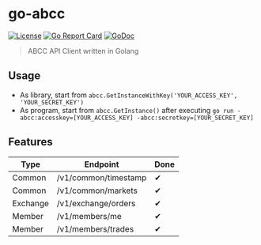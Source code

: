 # go-abcc
[![License](http://img.shields.io/badge/license-MIT-blue.svg)](https://raw.githubusercontent.com/hexoul/go-abcc/master/LICENSE)
[![Go Report Card](https://goreportcard.com/badge/github.com/hexoul/go-abcc)](https://goreportcard.com/report/github.com/hexoul/go-abcc)
[![GoDoc](https://godoc.org/github.com/hexoul/go-abcc?status.svg)](https://godoc.org/github.com/hexoul/go-abcc)

> ABCC API Client written in Golang

## Usage
- As library, start from `abcc.GetInstanceWithKey('YOUR_ACCESS_KEY', 'YOUR_SECRET_KEY')`
- As program, start from `abcc.GetInstance()` after executing `go run -abcc:accesskey=[YOUR_ACCESS_KEY] -abcc:secretkey=[YOUR_SECRET_KEY]`

## Features
| Type        | Endpoint                        | Done |
|-------------|---------------------------------|------|
| Common      | /v1/common/timestamp            | ✔ |
| Common      | /v1/common/markets              | ✔ |
| Exchange    | /v1/exchange/orders             | ✔ |
| Member      | /v1/members/me                  | ✔ |
| Member      | /v1/members/trades              | ✔ |
